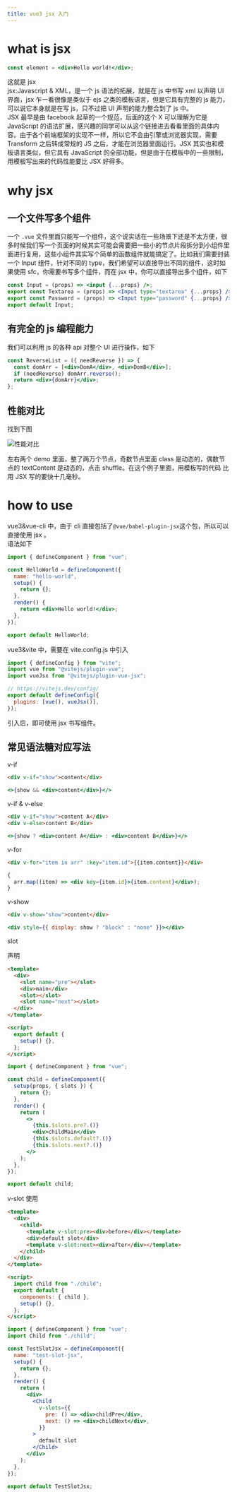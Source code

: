 ```yaml
---
title: vue3 jsx 入门
---
```


# what is jsx

```jsx
const element = <div>Hello world!</div>;
```

这就是 jsx  
jsx:Javascript & XML，是一个 js 语法的拓展，就是在 js 中书写 xml 以声明 UI 界面，jsx 乍一看很像是类似于 ejs 之类的模板语言，但是它具有完整的 js 能力，可以说它本身就是在写 js，只不过把 UI 声明的能力整合到了 js 中。  
JSX 最早是由 facebook 起草的一个规范，后面的这个 X 可以理解为它是 JavaScript 的语法扩展，感兴趣的同学可以从这个链接进去看看里面的具体内容。由于各个前端框架的实现不一样，所以它不会由引擎或浏览器实现，需要 Transform 之后转成常规的 JS 之后，才能在浏览器里面运行。JSX 其实也和模板语言类似，但它具有 JavaScript 的全部功能，但是由于在模板中的一些限制，用模板写出来的代码性能要比 JSX 好得多。

<!-- Benchmark: 340.9560546875 ms -->
<!-- BenchmarkSFC: 195.54296875 ms -->

# why jsx

## 一个文件写多个组件

一个 `.vue` 文件里面只能写一个组件，这个说实话在一些场景下还是不太方便，很多时候我们写一个页面的时候其实可能会需要把一些小的节点片段拆分到小组件里面进行复用，这些小组件其实写个简单的函数组件就能搞定了。比如我们需要封装一个 Input 组件，针对不同的 type，我们希望可以直接导出不同的组件，这时如果使用 sfc，你需要书写多个组件，而在 jsx 中，你可以直接导出多个组件，如下

```jsx
const Input = (props) => <input {...props} />;
export const Textarea = (props) => <Input type="textarea" {...props} />;
export const Password = (props) => <Input type="password" {...props} />;
export default Input;
```

## 有完全的 js 编程能力

我们可以利用 js 的各种 api 对整个 UI 进行操作，如下

```jsx
const ReverseList = ({ needReverse }) => {
  const domArr = [<div>DomA</div>, <div>DomB</div>];
  if (needReverse) domArr.reverse();
  return <div>{domArr}</div>;
};
```

## 性能对比

找到下图

![性能对比](./jsximg/713F690C-008E-4DEF-90DA-D322AA6DA3C7.png)

左右两个 demo 里面，整了两万个节点，奇数节点里面 class 是动态的，偶数节点的 textContent 是动态的，点击 shuffle。在这个例子里面，用模板写的代码 比用 JSX 写的要快十几毫秒。

# how to use

vue3&vue-cli 中，由于 cli 直接包括了`@vue/babel-plugin-jsx`这个包，所以可以直接使用 jsx 。  
语法如下

```jsx
import { defineComponent } from "vue";

const HelloWorld = defineComponent({
  name: "hello-world",
  setup() {
    return {};
  },
  render() {
    return <div>Hello world!</div>;
  },
});

export default HelloWorld;
```

vue3&vite 中，需要在 vite.config.js 中引入

```jsx
import { defineConfig } from "vite";
import vue from "@vitejs/plugin-vue";
import vueJsx from "@vitejs/plugin-vue-jsx";

// https://vitejs.dev/config/
export default defineConfig({
  plugins: [vue(), vueJsx()],
});
```

引入后，即可使用 jsx 书写组件。

## 常见语法糖对应写法

v-if

```html
<div v-if="show">content</div>
```

```jsx
<>{show && <div>content</div>}</>
```

v-if & v-else

```html
<div v-if="show">content A</div>
<div v-else>content B</div>
```

```jsx
<>{show ? <div>content A</div> : <div>content B</div>}</>
```

v-for

```html
<div v-for="item in arr" :key="item.id">{{item.content}}</div>
```

```jsx
{
  arr.map((item) => <div key={item.id}>{item.content}</div>);
}
```

v-show

```html
<div v-show="show">content</div>
```

```jsx
<div style={{ display: show ? "block" : "none" }}></div>
```

slot

声明

```html
<template>
  <div>
    <slot name="pre"></slot>
    <div>main</div>
    <slot></slot>
    <slot name="next"></slot>
  </div>
</template>

<script>
  export default {
    setup() {},
  };
</script>
```

```jsx
import { defineComponent } from "vue";

const child = defineComponent({
  setup(props, { slots }) {
    return {};
  },
  render() {
    return (
      <>
        {this.$slots.pre?.()}
        <div>childMain</div>
        {this.$slots.default?.()}
        {this.$slots.next?.()}
      </>
    );
  },
});

export default child;
```

v-slot
使用

```html
<template>
  <div>
    <child>
      <template v-slot:pre><div>before</div></template>
      <div>default slot</div>
      <template v-slot:next><div>after</div></template>
    </child>
  </div>
</template>

<script>
  import child from "./child";
  export default {
    components: { child },
    setup() {},
  };
</script>
```

```jsx
import { defineComponent } from "vue";
import Child from "./child";

const TestSlotJsx = defineComponent({
  name: "test-slot-jsx",
  setup() {
    return {};
  },
  render() {
    return (
      <div>
        <Child
          v-slots={{
            pre: () => <div>childPre</div>,
            next: () => <div>childNext</div>,
          }}
        >
          default slot
        </Child>
      </div>
    );
  },
});

export default TestSlotJsx;
```
